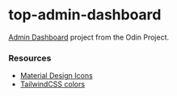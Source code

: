 # top-admin-dashboard
[Admin Dashboard](https://www.theodinproject.com/lessons/node-path-intermediate-html-and-css-admin-dashboard) project from the Odin Project.

### Resources
- [Material Design Icons](https://pictogrammers.com/library/mdi/)
- [TailwindCSS colors](https://tailwindcss.com/docs/customizing-colors)
